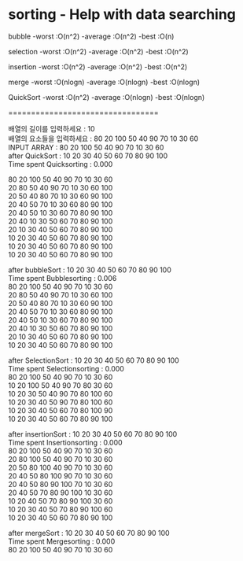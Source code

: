# sorting - Help with data searching
bubble
-worst   :O(n^2)
-average :O(n^2)
-best    :O(n)

selection 
-worst   :O(n^2)
-average :O(n^2)
-best    :O(n^2)

insertion 
-worst   :O(n^2)
-average :O(n^2)
-best    :O(n^2)

merge 
-worst   :O(nlogn)
-average :O(nlogn)
-best    :O(nlogn)

QuickSort 
-worst   :O(n^2)
-average :O(nlogn)
-best    :O(nlogn)

=================================

배열의 길이를 입력하세요 : 10  
배열의 요소들을 입력하세요 : 80 20 100 50 40 90 70 10 30 60  
INPUT ARRAY : 80 20 100 50 40 90 70 10 30 60  
after QuickSort  : 10 20 30 40 50 60 70 80 90 100  
Time spent Quicksorting : 0.000  

80 20 100 50 40 90 70 10 30 60  
20 80 50 40 90 70 10 30 60 100  
20 50 40 80 70 10 30 60 90 100  
20 40 50 70 10 30 60 80 90 100  
20 40 50 10 30 60 70 80 90 100  
20 40 10 30 50 60 70 80 90 100  
20 10 30 40 50 60 70 80 90 100  
10 20 30 40 50 60 70 80 90 100  
10 20 30 40 50 60 70 80 90 100  
10 20 30 40 50 60 70 80 90 100  

after bubbleSort  : 10 20 30 40 50 60 70 80 90 100  
Time spent Bubblesorting : 0.006  
80 20 100 50 40 90 70 10 30 60  
20 80 50 40 90 70 10 30 60 100  
20 50 40 80 70 10 30 60 90 100  
20 40 50 70 10 30 60 80 90 100  
20 40 50 10 30 60 70 80 90 100  
20 40 10 30 50 60 70 80 90 100  
20 10 30 40 50 60 70 80 90 100  
10 20 30 40 50 60 70 80 90 100  

after SelectionSort  : 10 20 30 40 50 60 70 80 90 100  
Time spent Selectionsorting : 0.000  
80 20 100 50 40 90 70 10 30 60  
10 20 100 50 40 90 70 80 30 60  
10 20 30 50 40 90 70 80 100 60  
10 20 30 40 50 90 70 80 100 60  
10 20 30 40 50 60 70 80 100 90  
10 20 30 40 50 60 70 80 90 100  

after insertionSort  : 10 20 30 40 50 60 70 80 90 100  
Time spent Insertionsorting : 0.000  
80 20 100 50 40 90 70 10 30 60  
20 80 100 50 40 90 70 10 30 60  
20 50 80 100 40 90 70 10 30 60  
20 40 50 80 100 90 70 10 30 60  
20 40 50 80 90 100 70 10 30 60  
20 40 50 70 80 90 100 10 30 60  
10 20 40 50 70 80 90 100 30 60  
10 20 30 40 50 70 80 90 100 60  
10 20 30 40 50 60 70 80 90 100  

after mergeSort  : 10 20 30 40 50 60 70 80 90 100  
Time spent Mergesorting : 0.000  
80 20 100 50 40 90 70 10 30 60